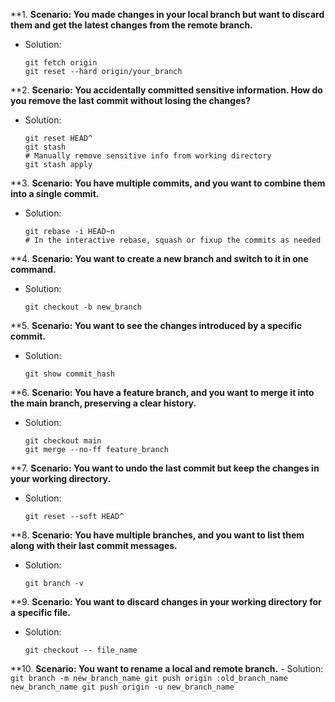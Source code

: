 
**1. **Scenario: You made changes in your local branch but want to discard them and get the latest changes from the remote branch.**
   - Solution:
     ```
     git fetch origin
     git reset --hard origin/your_branch
     ```

**2. **Scenario: You accidentally committed sensitive information. How do you remove the last commit without losing the changes?**
   - Solution:
     ```
     git reset HEAD^
     git stash
     # Manually remove sensitive info from working directory
     git stash apply
     ```

**3. **Scenario: You have multiple commits, and you want to combine them into a single commit.**
   - Solution:
     ```
     git rebase -i HEAD~n
     # In the interactive rebase, squash or fixup the commits as needed
     ```

**4. **Scenario: You want to create a new branch and switch to it in one command.**
   - Solution:
     ```
     git checkout -b new_branch
     ```

**5. **Scenario: You want to see the changes introduced by a specific commit.**
   - Solution:
     ```
     git show commit_hash
     ```

**6. **Scenario: You have a feature branch, and you want to merge it into the main branch, preserving a clear history.**
   - Solution:
     ```
     git checkout main
     git merge --no-ff feature_branch
     ```

**7. **Scenario: You want to undo the last commit but keep the changes in your working directory.**
   - Solution:
     ```
     git reset --soft HEAD^
     ```

**8. **Scenario: You have multiple branches, and you want to list them along with their last commit messages.**
   - Solution:
     ```
     git branch -v
     ```

**9. **Scenario: You want to discard changes in your working directory for a specific file.**
   - Solution:
     ```
     git checkout -- file_name
     ```

**10. **Scenario: You want to rename a local and remote branch.**
    - Solution:
      ```
      git branch -m new_branch_name
      git push origin :old_branch_name new_branch_name
      git push origin -u new_branch_name
      ```
